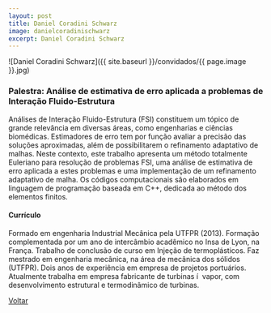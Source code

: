 ```yaml
---
layout: post
title: Daniel Coradini Schwarz
image: danielcoradinischwarz
excerpt: Daniel Coradini Schwarz
---
```

![Daniel Coradini Schwarz]({{ site.baseurl }}/convidados/{{ page.image }}.jpg)

### Palestra: Análise de estimativa de erro aplicada a problemas de Interação Fluido-Estrutura

Análises de Interação Fluido-Estrutura (FSI) constituem um tópico de grande relevância em diversas áreas, como engenharias e ciências biomédicas. Estimadores de erro tem por função avaliar a precisão das soluções aproximadas, além de possibilitarem o refinamento adaptativo de malhas. Neste contexto, este trabalho apresenta um método totalmente Euleriano para resolução de problemas FSI, uma análise de estimativa de erro aplicada a estes problemas e uma implementação de um refinamento adaptativo de malha. Os códigos computacionais são elaborados em linguagem de programação baseada em C++, dedicada ao método dos elementos finitos.

#### Currículo

Formado em engenharia Industrial Mecânica pela UTFPR (2013). Formação complementada por um ano de intercâmbio acadêmico no Insa de Lyon, na França. Trabalho de conclusão de curso em Injeção de termoplásticos. Faz mestrado em engenharia mecânica, na área de mecânica dos sólidos (UTFPR). Dois anos de experiência em empresa de projetos portuários. Atualmente trabalha em empresa fabricante de turbinas í  vapor, com desenvolvimento estrutural e termodinâmico de turbinas.

<a href="{{ site.baseurl }}/index.html">Voltar</a>

